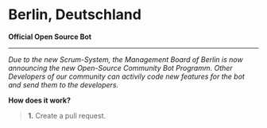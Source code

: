 # Berlin, Deutschland

**Official Open Source Bot**

---

*Due to the new Scrum-System, the Management Board of Berlin is now announcing the new Open-Source Community Bot Programm. Other Developers of our community can activily code new features for the bot and send them to the developers.*

**How does it work?**
> **1.** Create a pull request.
